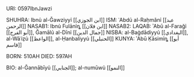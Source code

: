 URI: 0597IbnJawzi

SHUHRA: Ibnủ al-Ǧawziyyỉ [[ابن الجوزي]]
ISM: ʿAbdủ al-Raḥmãnỉ [[عبد الرحمن]]
NASAB1: Ibnủ Fulānỉȵ [[ابن فلان]]
NASAB2:
LAQAB: ʾAbū al-Faraǧỉ [[أبو الفرج]], Ǧamālủ al-Dīnỉ [[جمال الدين]]
NISBA: al-Baġdādiyyủ [[البغدادي]], al-Wāʿiẓủ [[الواعظ]], al-Ḥanbaliyyủ [[الحنبلي]]
KUNYA: ʾAbū Ḳāsimỉȵ [[أبو قاسم]]

BORN: 510AH
DIED: 597AH

BIO: al-Ǧannābīyủ [[الجنابي]]; al-numūwủ [[النمو]]
